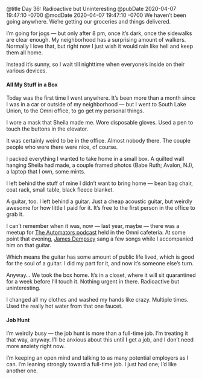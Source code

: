 @title Day 36: Radioactive but Uninteresting
@pubDate 2020-04-07 19:47:10 -0700
@modDate 2020-04-07 19:47:10 -0700
We haven’t been going anywhere. We’re getting our groceries and things delivered.

I’m going for jogs — but only after 8 pm, once it’s dark, once the sidewalks are clear enough. My neighborhood has a surprising amount of walkers. Normally I love that, but right now I just wish it would rain like hell and keep them all home.

Instead it’s sunny, so I wait till nighttime when everyone’s inside on their various devices.

#### All My Stuff in a Box

Today was the first time I went anywhere. It’s been more than a month since I was in a car or outside of my neighborhood — but I went to South Lake Union, to the Omni office, to go get my personal things.

I wore a mask that Sheila made me. Wore disposable gloves. Used a pen to touch the buttons in the elevator.

It was certainly weird to be in the office. Almost nobody there. The couple people who were there were nice, of course.

I packed everything I wanted to take home in a small box. A quilted wall hanging Sheila had made, a couple framed photos (Babe Ruth; Avalon, NJ), a laptop that I own, some mints.

I left behind the stuff of mine I didn’t want to bring home — bean bag chair, coat rack, small table, black fleece blanket.

A guitar, too. I left behind a guitar. Just a cheap acoustic guitar, but weirdly awesome for how little I paid for it. It’s free to the first person in the office to grab it.

I can’t remember when it was, now — last year, maybe — there was a meetup for [The Automators podcast](https://www.relay.fm/automators) held in the Omni cafeteria. At some point that evening, [James Dempsey](https://jamesdempsey.net/) sang a few songs while I accompanied him on that guitar.

Which means the guitar has some amount of public life lived, which is good for the soul of a guitar. I did my part for it, and now it’s someone else’s turn.

Anyway… We took the box home. It’s in a closet, where it will sit quarantined for a week before I’ll touch it. Nothing urgent in there. Radioactive but uninteresting.

I changed all my clothes and washed my hands like crazy. Multiple times. Used the really hot water from that one faucet.

#### Job Hunt

I’m weirdly busy — the job hunt is more than a full-time job. I’m treating it that way, anyway. I’ll be anxious about this until I get a job, and I don’t need more anxiety right now.

I’m keeping an open mind and talking to as many potential employers as I can. I’m leaning strongly toward a full-time job. I just had one; I’d like another one.

